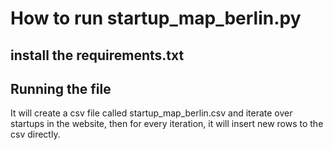 # How to run startup_map_berlin.py
## install the requirements.txt
## Running the file
It will create a csv file called startup_map_berlin.csv and iterate over startups in the website, then for every iteration, it will insert new rows to the csv directly.